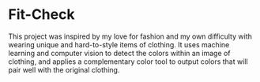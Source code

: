 # Fit-Check
This project was inspired by my love for fashion and my own difficulty with wearing unique and hard-to-style items of clothing. It uses machine learning and computer vision 
to detect the colors within an image of clothing, and applies a complementary color tool to output colors that will pair well with the original clothing. 
